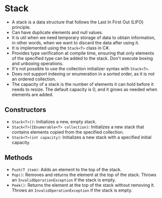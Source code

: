 # Stack

- A stack is a data structure that follows the Last In First Out (LIFO) principle.
- Can have duplicate elements and null values.
- It is util when we need temporary storage of data to obtain information, in other words, when we want to discard the data after using it.
- It is implemented using the `Stack<T>` class in C#.
- Provides type verification at compile time, ensuring that only elements of the specified type can be added to the stack. Don't execute boxing and unboxing operations.
- It's not possible to use the collection initializer syntax with `Stack<T>`.
- Does not support indexing or enumeration in a sorted order, as it is not an ordered collection.
- The capacity of a stack is the number of elements it can hold before it needs to resize. The default capacity is 0, and it grows as needed when elements are added.

## Constructors

- `Stack<T>()`: Initializes a new, empty stack.
- `Stack<T>(IEnumerable<T> collection)`: Initializes a new stack that contains elements copied from the specified collection.
- `Stack<T>(int capacity)`: Initializes a new stack with a specified initial capacity.

## Methods

- `Push(T item)`: Adds an element to the top of the stack.
- `Pop()`: Removes and returns the element at the top of the stack. Throws an `InvalidOperationException` if the stack is empty.
- `Peek()`: Returns the element at the top of the stack without removing it. Throws an `InvalidOperationException` if the stack is empty.
